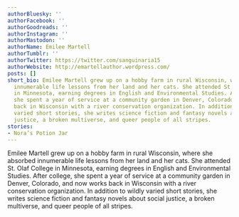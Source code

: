 ```yaml
---
authorBluesky: ''
authorFacebook: ''
authorGoodreads: ''
authorInstagram: ''
authorMastodon: ''
authorName: Emilee Martell
authorTumblr: ''
authorTwitter: https://twitter.com/sanguinaria15
authorWebsite: http://emartellauthor.wordpress.com/
posts: []
short_bio: Emilee Martell grew up on a hobby farm in rural Wisconsin, where she absorbed
  innumerable life lessons from her land and her cats. She attended St. Olaf College
  in Minnesota, earning degrees in English and Environmental Studies. After college,
  she spent a year of service at a community garden in Denver, Colorado, and now works
  back in Wisconsin with a river conservation organization. In addition to wildly
  varied short stories, she writes science fiction and fantasy novels about social
  justice, a broken multiverse, and queer people of all stripes.
stories:
- Nora’s Potion Jar
---
```


Emilee Martell grew up on a hobby farm in rural Wisconsin, where she absorbed innumerable life lessons from her land and her cats. She attended St. Olaf College in Minnesota, earning degrees in English and Environmental Studies. After college, she spent a year of service at a community garden in Denver, Colorado, and now works back in Wisconsin with a river conservation organization. In addition to wildly varied short stories, she writes science fiction and fantasy novels about social justice, a broken multiverse, and queer people of all stripes.